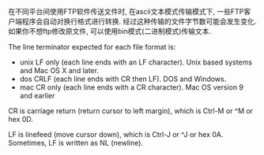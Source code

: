 

在不同平台间使用FTP软件传送文件时, 在ascii文本模式传输模式下, 一些FTP客户端程序会自动对换行格式进行转换. 经过这种传输的文件字节数可能会发生变化. 如果你不想ftp修改原文件, 可以使用bin模式(二进制模式)传输文本.

The line terminator expected for each file format is:

- unix	LF only (each line ends with an LF character).	Unix based systems and Mac OS X and later.
- dos	CRLF (each line ends with CR then LF).	DOS and Windows.
- mac	CR only (each line ends with a CR character).	Mac OS version 9 and earlier

CR is carriage return (return cursor to left margin), which is Ctrl-M or ^M or hex 0D.

LF is linefeed (move cursor down), which is Ctrl-J or ^J or hex 0A. Sometimes, LF is written as NL (newline).
